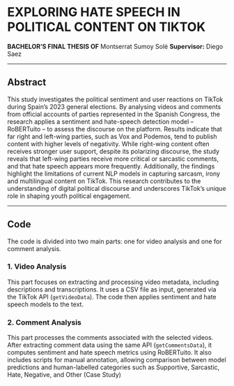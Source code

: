 # EXPLORING HATE SPEECH IN POLITICAL CONTENT ON TIKTOK

**BACHELOR’S FINAL THESIS OF**
Montserrat Sumoy Solé
**Supervisor:** Diego Saez

---

## Abstract

This study investigates the political sentiment and user reactions on TikTok during Spain’s 2023 general elections. By analysing videos and comments from official accounts of parties represented in the Spanish Congress, the research applies a sentiment and hate-speech detection model – RoBERTuito – to assess the discourse on the platform. Results indicate that far right and left-wing parties, such as Vox and Podemos, tend to publish content with higher levels of negativity. While right-wing content often receives stronger user support, despite its polarizing discourse, the study reveals that left-wing parties receive more critical or sarcastic comments, and that hate speech appears more frequently. Additionally, the findings highlight the limitations of current NLP models in capturing sarcasm, irony and multilingual content on TikTok. This research contributes to the understanding of digital political discourse and underscores TikTok’s unique role in shaping youth political engagement.

---

## Code

The code is divided into two main parts: one for video analysis and one for comment analysis.

### 1. Video Analysis

This part focuses on extracting and processing video metadata, including descriptions and transcriptions. It uses a CSV file as input, generated via the TikTok API (`getVideoData`). The code then applies sentiment and hate speech models to the text.

### 2. Comment Analysis

This part processes the comments associated with the selected videos. After extracting comment data using the same API (`getCommentsData`), it computes sentiment and hate speech metrics using RoBERTuito. It also includes scripts for manual annotation, allowing comparison between model predictions and human-labelled categories such as Supportive, Sarcastic, Hate, Negative, and Other (Case Study)
